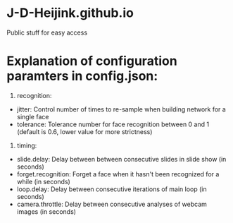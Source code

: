 # J-D-Heijink.github.io
Public stuff for easy access

Explanation of configuration paramters in config.json:
======================================================
1. recognition:
  * jitter: Control number of times to re-sample when building network for a single face
  * tolerance: Tolerance number for face recognition between 0 and 1 (default is 0.6, lower value for more strictness)
1. timing:
  * slide.delay: Delay between between consecutive slides in slide show (in seconds)
  * forget.recognition: Forget a face when it hasn't been recognized for a while (in seconds)
  * loop.delay: Delay between consecutive iterations of main loop (in seconds)
  * camera.throttle: Delay between consecutive analyses of webcam images (in seconds)
